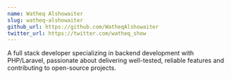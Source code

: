 ```yaml
---
name: Watheq Alshowaiter
slug: watheq-alshowaiter
github_url: https://github.com/WatheqAlshowaiter
twitter_url: https://twitter.com/watheq_show
---
```


A full stack developer specializing in backend development with PHP/Laravel, passionate about delivering well-tested, reliable features and contributing to open-source projects. 
